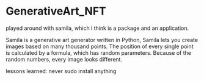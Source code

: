 # GenerativeArt_NFT

played around with samila, which i think is a package and an application.

Samila is a generative art generator written in Python, Samila lets you create images based on many thousand points. The position of every single point is calculated by a formula, which has random parameters. Because of the random numbers, every image looks different.


lessons learned: never sudo install anything
